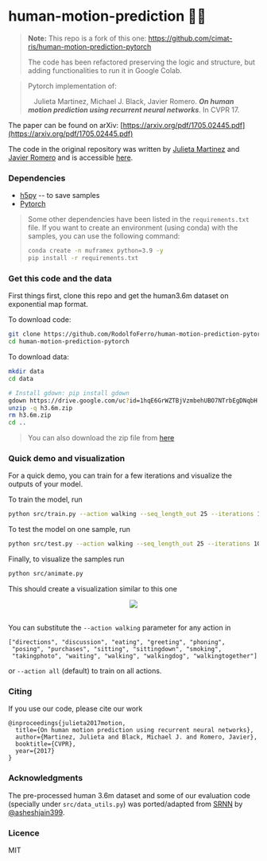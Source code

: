 # human-motion-prediction 🕺🏻

> **Note:** This repo is a fork of this one: https://github.com/cimat-ris/human-motion-prediction-pytorch
>
> The code has been refactored preserving the logic and structure, but adding functionalities to run it in Google Colab.

> Pytorch implementation of:
>
> &nbsp;&nbsp; Julieta Martinez, Michael J. Black, Javier Romero. _**On human motion prediction using recurrent neural networks**_. In CVPR 17.

The paper can be found on arXiv: [https://arxiv.org/pdf/1705.02445.pdf](https://arxiv.org/pdf/1705.02445.pdf)

The code in the original repository was written by [Julieta Martinez](https://github.com/una-dinosauria/) and [Javier Romero](https://github.com/libicocco/) and is accessible [here](https://github.com/enriccorona/human-motion-prediction-pytorch).

### Dependencies

- [h5py](https://github.com/h5py/h5py) -- to save samples
- [Pytorch](https://pytorch.org/)

> Some other dependencies have been listed in the `requirements.txt` file. If you want to create an environment (using conda) with the samples, you can use the following command:
>
> ```sh
> conda create -n muframex python=3.9 -y
> pip install -r requirements.txt
> ```

### Get this code and the data

First things first, clone this repo and get the human3.6m dataset on exponential map format.

To download code:

```sh
git clone https://github.com/RodolfoFerro/human-motion-prediction-pytorch.git
cd human-motion-prediction-pytorch
```

To download data:

```sh
mkdir data
cd data

# Install gdown: pip install gdown
gdown https://drive.google.com/uc?id=1hqE6GrWZTBjVzmbehUBO7NTrbEgDNqbH
unzip -q h3.6m.zip
rm h3.6m.zip
cd ..
```

> You can also download the zip file from [here](https://drive.google.com/file/d/1hqE6GrWZTBjVzmbehUBO7NTrbEgDNqbH/view?usp=sharing)

### Quick demo and visualization

For a quick demo, you can train for a few iterations and visualize the outputs
of your model.

To train the model, run

```bash
python src/train.py --action walking --seq_length_out 25 --iterations 10000
```

To test the model on one sample, run

```bash
python src/test.py --action walking --seq_length_out 25 --iterations 10000 --load 10000
```

Finally, to visualize the samples run

```bash
python src/animate.py
```

This should create a visualization similar to this one

<p align="center">
  <img src="https://raw.githubusercontent.com/una-dinosauria/human-motion-prediction/master/imgs/walking.gif"><br><br>
</p>

You can substitute the `--action walking` parameter for any action in

```
["directions", "discussion", "eating", "greeting", "phoning",
 "posing", "purchases", "sitting", "sittingdown", "smoking",
 "takingphoto", "waiting", "walking", "walkingdog", "walkingtogether"]
```

or `--action all` (default) to train on all actions.

### Citing

If you use our code, please cite our work

```
@inproceedings{julieta2017motion,
  title={On human motion prediction using recurrent neural networks},
  author={Martinez, Julieta and Black, Michael J. and Romero, Javier},
  booktitle={CVPR},
  year={2017}
}
```

### Acknowledgments

The pre-processed human 3.6m dataset and some of our evaluation code (specially under `src/data_utils.py`) was ported/adapted from [SRNN](https://github.com/asheshjain399/RNNexp/tree/srnn/structural_rnn) by [@asheshjain399](https://github.com/asheshjain399).

### Licence

MIT
